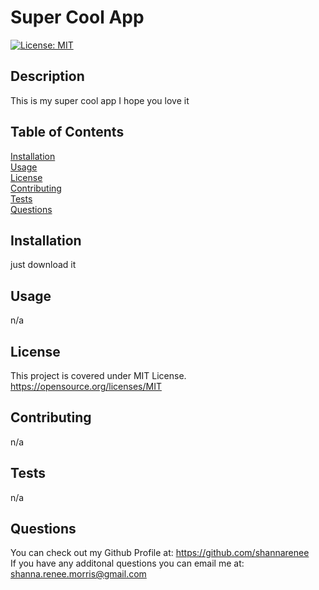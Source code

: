 # Super Cool App

[![License: MIT](https://img.shields.io/badge/License-MIT-yellow.svg)](https://opensource.org/licenses/MIT)

## Description
This is my super cool app I hope you love it

## Table of Contents
[Installation](#installation)<br>
[Usage](#usage)<br>
[License](#license)<br>
[Contributing](#contributing)<br>
[Tests](#tests)<br>
[Questions](#questions)

## Installation
just download it

## Usage
n/a

## License
This project is covered under MIT License.<br>
https://opensource.org/licenses/MIT

## Contributing
n/a

## Tests
n/a

## Questions
You can check out my Github Profile at:
https://github.com/shannarenee<br>
If you have any additonal questions you can email me at:
shanna.renee.morris@gmail.com
